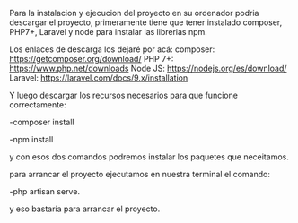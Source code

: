 ﻿Para la instalacion y ejecucion del proyecto en su ordenador podria descargar el proyecto, primeramente tiene que tener instalado composer, PHP7+, Laravel y node para instalar las librerias npm.

Los enlaces de descarga los dejaré por acá: composer: https://getcomposer.org/download/ PHP 7+: https://www.php.net/downloads Node JS: https://nodejs.org/es/download/ Laravel: https://laravel.com/docs/9.x/installation

Y luego descargar los recursos necesarios para que funcione correctamente:

-composer install

-npm install

y con esos dos comandos podremos instalar los paquetes que neceitamos.

para arrancar el proyecto ejecutamos en nuestra terminal el comando:

-php artisan serve.

y eso bastaría para arrancar el proyecto.
